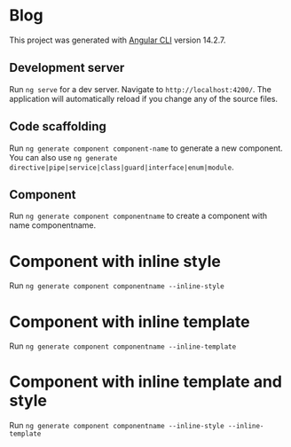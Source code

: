 # Blog

This project was generated with [Angular CLI](https://github.com/angular/angular-cli) version 14.2.7.

## Development server

Run `ng serve` for a dev server. Navigate to `http://localhost:4200/`. The application will automatically reload if you change any of the source files.

## Code scaffolding

Run `ng generate component component-name` to generate a new component. You can also use `ng generate directive|pipe|service|class|guard|interface|enum|module`.

## Component

Run `ng generate component componentname` to create a component with name componentname.

# Component with inline style
Run `ng generate component componentname --inline-style`

# Component with inline template
Run `ng generate component componentname --inline-template`

# Component with inline template and style
Run `ng generate component componentname --inline-style --inline-template`
